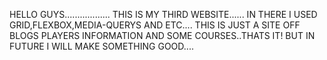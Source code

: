 HELLO GUYS..................
THIS IS MY THIRD WEBSITE......
IN THERE I USED GRID,FLEXBOX,MEDIA-QUERYS AND ETC....
THIS IS JUST A SITE OFF BLOGS PLAYERS INFORMATION AND SOME COURSES..THATS IT!
BUT IN FUTURE I WILL MAKE SOMETHING GOOD....
